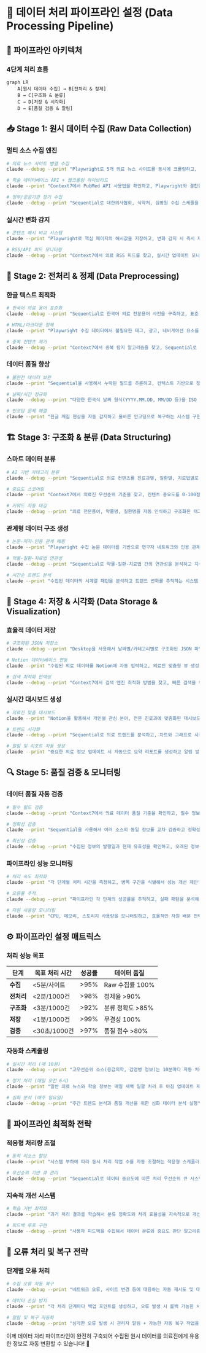 # 🔄 데이터 처리 파이프라인 설정 (Data Processing Pipeline)

## 🎯 **파이프라인 아키텍처**

### **4단계 처리 흐름**
```mermaid
graph LR
    A[원시 데이터 수집] → B[전처리 & 정제]
    B → C[구조화 & 분류]
    C → D[저장 & 시각화]
    D → E[품질 검증 & 알림]
```

## 📥 **Stage 1: 원시 데이터 수집 (Raw Data Collection)**

### **멀티 소스 수집 엔진**
```bash
# 의료 뉴스 사이트 병렬 수집
claude --debug --print "Playwright로 5개 의료 뉴스 사이트를 동시에 크롤링하고, Sequential로 수집 상태를 추적해줘"

# 학술 데이터베이스 API + 웹크롤링 하이브리드
claude --print "Context7에서 PubMed API 사용법을 확인하고, Playwright와 결합한 논문 메타데이터 수집 시스템 구축"

# 정부/공공기관 정기 수집
claude --debug --print "Sequential로 대한의사협회, 식약처, 심평원 수집 스케줄을 관리하고 자동 실행해줘"
```

### **실시간 변화 감지**
```bash
# 콘텐츠 해시 비교 시스템
claude --print "Playwright로 핵심 페이지의 해시값을 저장하고, 변화 감지 시 즉시 재수집 실행"

# RSS/API 피드 모니터링
claude --debug --print "Context7에서 의료 RSS 피드를 찾고, 실시간 업데이트 모니터링 시스템 구현"
```

## 🧹 **Stage 2: 전처리 & 정제 (Data Preprocessing)**

### **한글 텍스트 최적화**
```bash
# 한국어 의료 용어 표준화
claude --debug --print "Sequential로 한국어 의료 전문용어 사전을 구축하고, 표준 용어로 자동 변환하는 시스템 구현"

# HTML/마크다운 정제
claude --print "Playwright 수집 데이터에서 불필요한 태그, 광고, 네비게이션 요소를 지능적으로 제거"

# 중복 컨텐츠 제거
claude --debug --print "Context7에서 중복 탐지 알고리즘을 찾고, Sequential로 유사도 기반 중복 제거 시스템 구축"
```

### **데이터 품질 향상**
```bash
# 불완전 데이터 보완
claude --print "Sequential을 사용해서 누락된 필드를 추론하고, 컨텍스트 기반으로 정보 보완"

# 날짜/시간 정규화
claude --debug --print "다양한 한국식 날짜 형식(YYYY.MM.DD, MM/DD 등)을 ISO 8601로 통일 변환"

# 인코딩 문제 해결
claude --print "한글 깨짐 현상을 자동 감지하고 올바른 인코딩으로 복구하는 시스템 구현"
```

## 🏗️ **Stage 3: 구조화 & 분류 (Data Structuring)**

### **스마트 데이터 분류**
```bash
# AI 기반 카테고리 분류
claude --debug --print "Sequential로 의료 컨텐츠를 진료과별, 질환별, 치료법별로 자동 분류하는 ML 파이프라인 구축"

# 중요도 스코어링
claude --print "Context7에서 의료진 우선순위 기준을 찾고, 컨텐츠 중요도를 0-100점으로 자동 점수화"

# 키워드 자동 태깅
claude --debug --print "의료 전문용어, 약물명, 질환명을 자동 인식하고 구조화된 태그로 변환"
```

### **관계형 데이터 구조 생성**
```bash
# 논문-저자-인용 관계 매핑
claude --print "Playwright 수집 논문 데이터를 기반으로 연구자 네트워크와 인용 관계 그래프 구축"

# 약물-질환-치료법 연관성
claude --debug --print "Sequential로 약물-질환-치료법 간의 연관성을 분석하고 지식 그래프 생성"

# 시간순 트렌드 분석
claude --print "수집된 데이터의 시계열 패턴을 분석하고 트렌드 변화를 추적하는 시스템 구현"
```

## 💾 **Stage 4: 저장 & 시각화 (Data Storage & Visualization)**

### **효율적 데이터 저장**
```bash
# 구조화된 JSON 저장소
claude --debug --print "Desktop을 사용해서 날짜별/카테고리별로 구조화된 JSON 파일 시스템 구축"

# Notion 데이터베이스 연동
claude --print "수집된 의료 데이터를 Notion에 자동 입력하고, 의료진 맞춤형 뷰 생성"

# 검색 최적화 인덱싱
claude --debug --print "Context7에서 검색 엔진 최적화 방법을 찾고, 빠른 검색을 위한 인덱스 시스템 구축"
```

### **실시간 대시보드 생성**
```bash
# 의료진 맞춤 대시보드
claude --print "Notion을 활용해서 개인별 관심 분야, 전문 진료과에 맞춤화된 대시보드 자동 생성"

# 트렌드 시각화
claude --debug --print "Sequential로 의료 트렌드를 분석하고, 차트와 그래프로 시각화하는 대시보드 구현"

# 알림 및 리포트 자동 생성
claude --print "중요한 의료 정보 업데이트 시 자동으로 요약 리포트를 생성하고 알림 발송"
```

## 🔍 **Stage 5: 품질 검증 & 모니터링**

### **데이터 품질 자동 검증**
```bash
# 필수 필드 검증
claude --debug --print "Context7에서 의료 데이터 품질 기준을 확인하고, 필수 정보 누락을 자동 탐지"

# 정확성 검증
claude --print "Sequential을 사용해서 여러 소스의 동일 정보를 교차 검증하고 정확성 점수 산출"

# 최신성 검증
claude --debug --print "수집된 정보의 발행일과 현재 유효성을 확인하고, 오래된 정보는 자동으로 플래그 처리"
```

### **파이프라인 성능 모니터링**
```bash
# 처리 속도 최적화
claude --print "각 단계별 처리 시간을 측정하고, 병목 구간을 식별해서 성능 개선 제안"

# 오류율 추적
claude --debug --print "파이프라인 각 단계의 성공률을 추적하고, 실패 패턴을 분석해서 자동 복구 전략 수립"

# 자원 사용량 모니터링
claude --print "CPU, 메모리, 스토리지 사용량을 모니터링하고, 효율적인 자원 배분 전략 실행"
```

## ⚙️ **파이프라인 설정 매트릭스**

### **처리 성능 목표**
| 단계 | 목표 처리 시간 | 성공률 | 데이터 품질 |
|------|-------------|--------|------------|
| **수집** | <5분/사이트 | >95% | Raw 수집률 100% |
| **전처리** | <2분/1000건 | >98% | 정제율 >90% |
| **구조화** | <3분/1000건 | >92% | 분류 정확도 >85% |
| **저장** | <1분/1000건 | >99% | 무결성 100% |
| **검증** | <30초/1000건 | >97% | 품질 점수 >80% |

### **자동화 스케줄링**
```bash
# 실시간 처리 (매 10분)
claude --debug --print "고우선순위 소스(응급의학, 감염병 정보)는 10분마다 자동 처리"

# 정기 처리 (매일 오전 6시)
claude --print "일반 의료 뉴스와 학술 정보는 매일 새벽 일괄 처리 후 아침 업데이트 제공"

# 심화 분석 (매주 일요일)
claude --debug --print "주간 트렌드 분석과 품질 개선을 위한 심화 데이터 분석 실행"
```

## 🔄 **파이프라인 최적화 전략**

### **적응형 처리량 조절**
```bash
# 동적 리소스 할당
claude --print "시스템 부하에 따라 동시 처리 작업 수를 자동 조절하는 적응형 스케줄러 구현"

# 우선순위 기반 큐 관리
claude --debug --print "Sequential로 데이터 중요도에 따른 처리 우선순위 큐 시스템 구축"
```

### **지속적 개선 시스템**
```bash
# 학습 기반 최적화
claude --print "과거 처리 결과를 학습해서 분류 정확도와 처리 효율성을 지속적으로 개선"

# 피드백 루프 구현
claude --debug --print "사용자 피드백을 수집해서 데이터 분류와 중요도 판단 알고리즘을 개선하는 순환 시스템 구축"
```

## 🚨 **오류 처리 및 복구 전략**

### **단계별 오류 처리**
```bash
# 수집 오류 자동 복구
claude --debug --print "네트워크 오류, 사이트 변경 등에 대응하는 자동 재시도 및 대안 경로 시스템"

# 데이터 손실 방지
claude --print "각 처리 단계마다 백업 포인트를 생성하고, 오류 발생 시 롤백 가능한 시스템 구축"

# 알림 및 복구 자동화
claude --debug --print "심각한 오류 발생 시 관리자 알림 + 가능한 자동 복구 작업을 순차적으로 실행"
```

이제 데이터 처리 파이프라인이 완전히 구축되어 수집된 원시 데이터를 의료진에게 유용한 정보로 자동 변환할 수 있습니다! 🚀